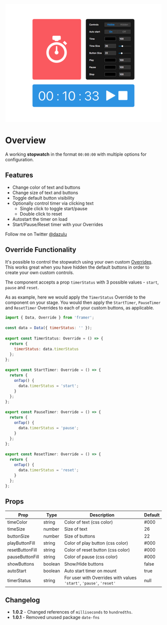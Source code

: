 ![Stopwatch Artwork](https://github.com/dazulu/framerx-components/blob/master/Stopwatch/artwork.png)

# Overview

A working **stopwatch** in the format `00:00:00` with multiple options for configuration.

## Features

- Change color of text and buttons
- Change size of text and buttons
- Toggle default button visibility
- Optionally control timer via clicking text
  - Single click to toggle start/pause
  - Double click to reset
- Autostart the timer on load
- Start/Pause/Reset timer with your Overrides

Follow me on Twitter [@dazulu](https://twitter.com/dazulu)

## Override Functionality

It's possible to control the stopwatch using your own custom [Overrides](https://framer.com/learn/docs/overrides). This works great when you have hidden the default buttons in order to create your own custom controls.

The component accepts a prop `timerStatus` with 3 possible values - `start`, `pause` and `reset`.

As as example, here we would apply the `TimerStatus` Override to the component on your stage. You would then apply the `StartTimer`, `PauseTimer` and `ResetTimer` Overrides to each of your custom buttons, as applicable.

```javascript
import { Data, Override } from 'framer';

const data = Data({ timerStatus: '' });

export const TimerStatus: Override = () => {
  return {
    timerStatus: data.timerStatus
  };
};

export const StartTimer: Override = () => {
  return {
    onTap() {
      data.timerStatus = 'start';
    }
  };
};

export const PauseTimer: Override = () => {
  return {
    onTap() {
      data.timerStatus = 'pause';
    }
  };
};

export const ResetTimer: Override = () => {
  return {
    onTap() {
      data.timerStatus = 'reset';
    }
  };
};
```

## Props

| Prop            | Type    | Description                                                         | Default |
| --------------- | ------- | ------------------------------------------------------------------- | ------- |
| timeColor       | string  | Color of text (css color)                                           | #000    |
| timeSize        | number  | Size of text                                                        | 26      |
| buttonSize      | number  | Size of buttons                                                     | 22      |
| playButtonFill  | string  | Color of play button (css color)                                    | #000    |
| resetButtonFill | string  | Color of reset button (css color)                                   | #000    |
| pauseButtonFill | string  | Color of pause (css color)                                          | #000    |
| showButtons     | boolean | Show/Hide buttons                                                   | false   |
| autoStart       | boolean | Auto start timer on mount                                           | true    |
| timerStatus     | string  | For user with Overrides with values `'start'`, `'pause'`, `'reset'` | null    |

## Changelog

- **1.0.2** - Changed references of `milliseconds` to `hundredths`.
- **1.0.1** - Removed unused package `date-fns`
